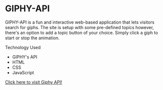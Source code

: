 # GIPHY-API

GIPHY-API is a fun and interactive web-based application that lets visitors search for giphs. The site is setup with some pre-defined topics however, there&#39;s an option to add a topic button of your choice. Simply click a giph to start or stop the animation.

Technology Used

- GIPHY&#39;s API
- HTML
- CSS
- JavaScript


[Click here to visit Giphy API!](https://clopes1.github.io/GIPHY-API/)
